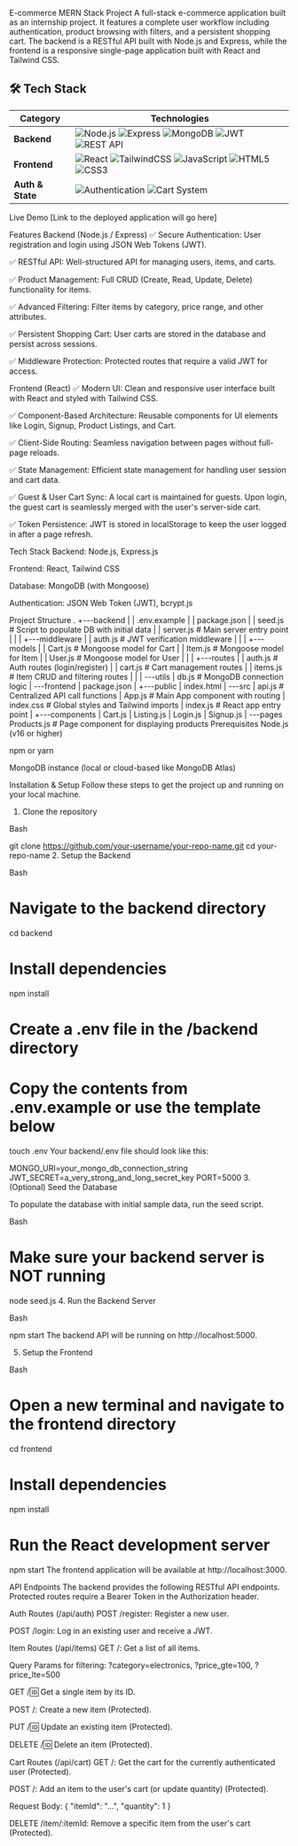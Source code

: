 E-commerce MERN Stack Project
A full-stack e-commerce application built as an internship project. It features a complete user workflow including authentication, product browsing with filters, and a persistent shopping cart. The backend is a RESTful API built with Node.js and Express, while the frontend is a responsive single-page application built with React and Tailwind CSS.

## 🛠️ Tech Stack  

| **Category**      | **Technologies** |
|-------------------|------------------|
| **Backend**       | ![Node.js](https://img.shields.io/badge/Node.js-339933?style=for-the-badge&logo=node.js&logoColor=white) ![Express](https://img.shields.io/badge/Express.js-000000?style=for-the-badge&logo=express&logoColor=white) ![MongoDB](https://img.shields.io/badge/MongoDB-47A248?style=for-the-badge&logo=mongodb&logoColor=white) ![JWT](https://img.shields.io/badge/JWT-000000?style=for-the-badge&logo=jsonwebtokens&logoColor=white) ![REST API](https://img.shields.io/badge/REST-02569B?style=for-the-badge&logo=rest&logoColor=white) |
| **Frontend**      | ![React](https://img.shields.io/badge/React-61DAFB?style=for-the-badge&logo=react&logoColor=black) ![TailwindCSS](https://img.shields.io/badge/TailwindCSS-38B2AC?style=for-the-badge&logo=tailwind-css&logoColor=white) ![JavaScript](https://img.shields.io/badge/JavaScript-F7E017?style=for-the-badge&logo=javascript&logoColor=black) ![HTML5](https://img.shields.io/badge/HTML5-E34F26?style=for-the-badge&logo=html5&logoColor=white) ![CSS3](https://img.shields.io/badge/CSS3-1572B6?style=for-the-badge&logo=css3&logoColor=white) |
| **Auth & State**  | ![Authentication](https://img.shields.io/badge/Auth-JWT%20%7C%20LocalStorage-green?style=for-the-badge) ![Cart System](https://img.shields.io/badge/Cart%20System-Per%20User%20%7C%20Persistent-blue?style=for-the-badge) |


Live Demo
[Link to the deployed application will go here]

Features
Backend (Node.js / Express)
✅ Secure Authentication: User registration and login using JSON Web Tokens (JWT).

✅ RESTful API: Well-structured API for managing users, items, and carts.

✅ Product Management: Full CRUD (Create, Read, Update, Delete) functionality for items.

✅ Advanced Filtering: Filter items by category, price range, and other attributes.

✅ Persistent Shopping Cart: User carts are stored in the database and persist across sessions.

✅ Middleware Protection: Protected routes that require a valid JWT for access.

Frontend (React)
✅ Modern UI: Clean and responsive user interface built with React and styled with Tailwind CSS.

✅ Component-Based Architecture: Reusable components for UI elements like Login, Signup, Product Listings, and Cart.

✅ Client-Side Routing: Seamless navigation between pages without full-page reloads.

✅ State Management: Efficient state management for handling user session and cart data.

✅ Guest & User Cart Sync: A local cart is maintained for guests. Upon login, the guest cart is seamlessly merged with the user's server-side cart.

✅ Token Persistence: JWT is stored in localStorage to keep the user logged in after a page refresh.

Tech Stack
Backend: Node.js, Express.js

Frontend: React, Tailwind CSS

Database: MongoDB (with Mongoose)

Authentication: JSON Web Token (JWT), bcrypt.js

Project Structure
.
+---backend
|   |   .env.example
|   |   package.json
|   |   seed.js         # Script to populate DB with initial data
|   |   server.js       # Main server entry point
|   |
|   +---middleware
|   |       auth.js     # JWT verification middleware
|   |
|   +---models
|   |       Cart.js     # Mongoose model for Cart
|   |       Item.js     # Mongoose model for Item
|   |       User.js     # Mongoose model for User
|   |
|   +---routes
|   |       auth.js     # Auth routes (login/register)
|   |       cart.js     # Cart management routes
|   |       items.js    # Item CRUD and filtering routes
|   |
|   \---utils
|           db.js       # MongoDB connection logic
|
\---frontend
    |   package.json
    |
    +---public
    |       index.html
    |
    \---src
        |   api.js        # Centralized API call functions
        |   App.js        # Main App component with routing
        |   index.css     # Global styles and Tailwind imports
        |   index.js      # React app entry point
        |
        +---components
        |       Cart.js
        |       Listing.js
        |       Login.js
        |       Signup.js
        |
        \---pages
                Products.js # Page component for displaying products
Prerequisites
Node.js (v16 or higher)

npm or yarn

MongoDB instance (local or cloud-based like MongoDB Atlas)

Installation & Setup
Follow these steps to get the project up and running on your local machine.

1. Clone the repository

Bash

git clone https://github.com/your-username/your-repo-name.git
cd your-repo-name
2. Setup the Backend

Bash

# Navigate to the backend directory
cd backend

# Install dependencies
npm install

# Create a .env file in the /backend directory
# Copy the contents from .env.example or use the template below
touch .env
Your backend/.env file should look like this:

MONGO_URI=your_mongo_db_connection_string
JWT_SECRET=a_very_strong_and_long_secret_key
PORT=5000
3. (Optional) Seed the Database

To populate the database with initial sample data, run the seed script.

Bash

# Make sure your backend server is NOT running
node seed.js
4. Run the Backend Server

Bash

npm start
The backend API will be running on http://localhost:5000.

5. Setup the Frontend

Bash

# Open a new terminal and navigate to the frontend directory
cd frontend

# Install dependencies
npm install

# Run the React development server
npm start
The frontend application will be available at http://localhost:3000.

API Endpoints
The backend provides the following RESTful API endpoints. Protected routes require a Bearer Token in the Authorization header.

Auth Routes (/api/auth)
POST /register: Register a new user.

POST /login: Log in an existing user and receive a JWT.

Item Routes (/api/items)
GET /: Get a list of all items.

Query Params for filtering: ?category=electronics, ?price_gte=100, ?price_lte=500

GET /:id: Get a single item by its ID.

POST /: Create a new item (Protected).

PUT /:id: Update an existing item (Protected).

DELETE /:id: Delete an item (Protected).

Cart Routes (/api/cart)
GET /: Get the cart for the currently authenticated user (Protected).

POST /: Add an item to the user's cart (or update quantity) (Protected).

Request Body: { "itemId": "...", "quantity": 1 }

DELETE /item/:itemId: Remove a specific item from the user's cart (Protected).